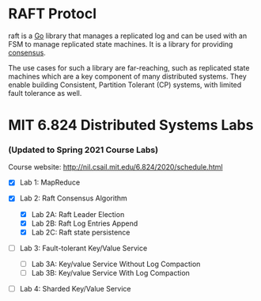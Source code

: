 RAFT Protocl
====

raft is a [Go](http://www.golang.org) library that manages a replicated
log and can be used with an FSM to manage replicated state machines. It
is a library for providing [consensus](http://en.wikipedia.org/wiki/Consensus_(computer_science)).

The use cases for such a library are far-reaching, such as replicated state
machines which are a key component of many distributed systems. They enable
building Consistent, Partition Tolerant (CP) systems, with limited
fault tolerance as well.

# MIT 6.824 Distributed Systems Labs

### (Updated to Spring 2021 Course Labs)

Course website: http://nil.csail.mit.edu/6.824/2020/schedule.html

- [x] Lab 1: MapReduce

- [x] Lab 2: Raft Consensus Algorithm
  - [x] Lab 2A: Raft Leader Election
  - [x] Lab 2B: Raft Log Entries Append
  - [x] Lab 2C: Raft state persistence
  
- [ ] Lab 3: Fault-tolerant Key/Value Service
  - [ ] Lab 3A: Key/value Service Without Log Compaction
  - [ ] Lab 3B: Key/value Service With Log Compaction

- [ ] Lab 4: Sharded Key/Value Service

